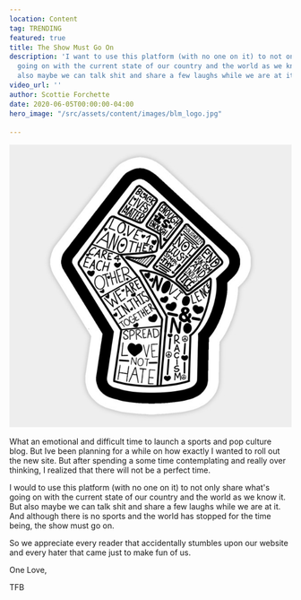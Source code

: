 ```yaml
---
location: Content
tag: TRENDING
featured: true
title: The Show Must Go On
description: 'I want to use this platform (with no one on it) to not only share what''s
  going on with the current state of our country and the world as we know it. But
  also maybe we can talk shit and share a few laughs while we are at it. '
video_url: ''
author: Scottie Forchette
date: 2020-06-05T00:00:00-04:00
hero_image: "/src/assets/content/images/blm_logo.jpg"

---
```

![](/src/assets/content/images/blm_logo.jpg)

What an emotional and difficult time to launch a sports and pop culture blog. But Ive been planning for a while on how exactly I wanted to roll out the new site. But after spending a some time contemplating and really over thinking, I realized that there will not be a perfect time.

I would to use this platform (with no one on it) to not only share what's going on with the current state of our country and the world as we know it. But also maybe we can talk shit and share a few laughs while we are at it. And although there is no sports and the world has stopped for the time being, the show must go on.

So we appreciate every reader that accidentally stumbles upon our website and every hater that came just to make fun of us.

One Love,

TFB
